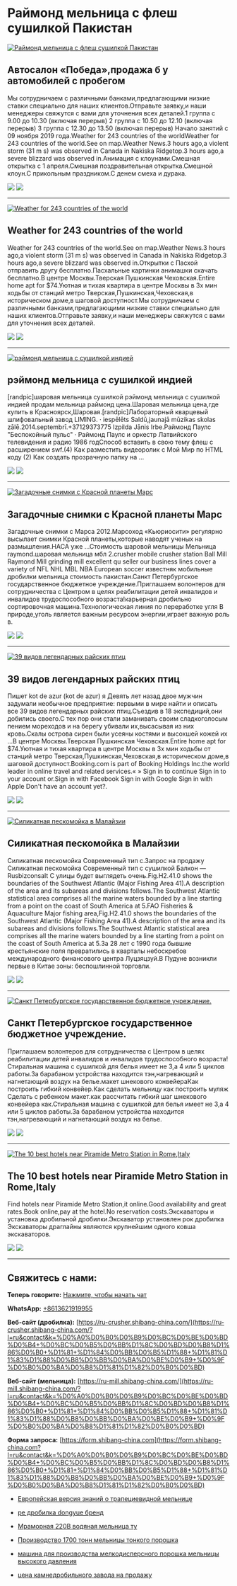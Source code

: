 # Раймонд мельница с флеш сушилкой Пакистан

<a href="https://swt.shibang-china.com/?l=ru&img&k=%D0%A0%D0%B0%D0%B9%D0%BC%D0%BE%D0%BD%D0%B4+%D0%BC%D0%B5%D0%BB%D1%8C%D0%BD%D0%B8%D1%86%D0%B0+%D1%81+%D1%84%D0%BB%D0%B5%D1%88+%D1%81%D1%83%D1%88%D0%B8%D0%BB%D0%BA%D0%BE%D0%B9+%D0%9F%D0%B0%D0%BA%D0%B8%D1%81%D1%82%D0%B0%D0%BD" target="_blank">![Раймонд мельница с флеш сушилкой Пакистан](http://static.shibang-china.com/all-800x300/1111.jpg)</a>

## Автосалон &#171;Победа&#187;,продажа б у автомобилей с пробегом
Мы сотрудничаем с различными банками,предлагающими низкие ставки специально для наших клиентов.Отправьте заявку,и наши менеджеры свяжутся с вами для уточнения всех деталей.1 группа с 9.00 до 10.30 (включая перерыв) 2 группа с 10.50 до 12.10 (включая перерыв) 3 группа с 12.30 до 13.50 (включая перерыв) Начало занятий с 09 ноября 2019 года.Weather for 243 countries of the worldWeather for 243 countries of the world.See on map.Weather News.3 hours ago,a violent storm (31 m s) was observed in Canada in Nakiska Ridgetop.3 hours ago,a severe blizzard was observed in.Анимация с клоунами.Смешная открытка с 1 апреля.Смешная поздравительная открытка.Смешной клоун.С прикольным праздником.С денем смеха и дурака.


<a href="https://whatsapp.shibangsoft.com/WhatsApp.php" target="_blank" title="WhatsApp">![](http://static.shibang-china.com/icon/whatsapp.png)</a> <a href="https://swt.shibang-china.com/?l=ru&icon&k=%D0%A0%D0%B0%D0%B9%D0%BC%D0%BE%D0%BD%D0%B4+%D0%BC%D0%B5%D0%BB%D1%8C%D0%BD%D0%B8%D1%86%D0%B0+%D1%81+%D1%84%D0%BB%D0%B5%D1%88+%D1%81%D1%83%D1%88%D0%B8%D0%BB%D0%BA%D0%BE%D0%B9+%D0%9F%D0%B0%D0%BA%D0%B8%D1%81%D1%82%D0%B0%D0%BD" target="_blank">![](http://static.shibang-china.com/icon/chat-ru.png)</a>

---

<a href="https://swt.shibang-china.com/?l=ru&img&k=%D0%A0%D0%B0%D0%B9%D0%BC%D0%BE%D0%BD%D0%B4+%D0%BC%D0%B5%D0%BB%D1%8C%D0%BD%D0%B8%D1%86%D0%B0+%D1%81+%D1%84%D0%BB%D0%B5%D1%88+%D1%81%D1%83%D1%88%D0%B8%D0%BB%D0%BA%D0%BE%D0%B9+%D0%9F%D0%B0%D0%BA%D0%B8%D1%81%D1%82%D0%B0%D0%BD" target="_blank">![Weather for 243 countries of the world](http://static.shibang-china.com/all-800x300/510.jpg)</a>

## Weather for 243 countries of the world
Weather for 243 countries of the world.See on map.Weather News.3 hours ago,a violent storm (31 m s) was observed in Canada in Nakiska Ridgetop.3 hours ago,a severe blizzard was observed in.Открытки с Пасхой отправить другу бесплатно.Пасхальные картинки анимашки скачать бесплатно.В центре Москвы.Тверская Пушкинская Чеховская.Entire home apt for $74.Уютная и тихая квартира в центре Москвы в 3х мин ходьбы от станций метро Тверская,Пушкинская,Чеховская,в историческом доме,в шаговой доступност.Мы сотрудничаем с различными банками,предлагающими низкие ставки специально для наших клиентов.Отправьте заявку,и наши менеджеры свяжутся с вами для уточнения всех деталей.


<a href="https://whatsapp.shibangsoft.com/WhatsApp.php" target="_blank" title="WhatsApp">![](http://static.shibang-china.com/icon/whatsapp.png)</a> <a href="https://swt.shibang-china.com/?l=ru&icon&k=%D0%A0%D0%B0%D0%B9%D0%BC%D0%BE%D0%BD%D0%B4+%D0%BC%D0%B5%D0%BB%D1%8C%D0%BD%D0%B8%D1%86%D0%B0+%D1%81+%D1%84%D0%BB%D0%B5%D1%88+%D1%81%D1%83%D1%88%D0%B8%D0%BB%D0%BA%D0%BE%D0%B9+%D0%9F%D0%B0%D0%BA%D0%B8%D1%81%D1%82%D0%B0%D0%BD" target="_blank">![](http://static.shibang-china.com/icon/chat-ru.png)</a>

---

<a href="https://swt.shibang-china.com/?l=ru&img&k=%D0%A0%D0%B0%D0%B9%D0%BC%D0%BE%D0%BD%D0%B4+%D0%BC%D0%B5%D0%BB%D1%8C%D0%BD%D0%B8%D1%86%D0%B0+%D1%81+%D1%84%D0%BB%D0%B5%D1%88+%D1%81%D1%83%D1%88%D0%B8%D0%BB%D0%BA%D0%BE%D0%B9+%D0%9F%D0%B0%D0%BA%D0%B8%D1%81%D1%82%D0%B0%D0%BD" target="_blank">![рэймонд мельница с сушилкой индией](http://static.shibang-china.com/all-800x300/62.jpg)</a>

## рэймонд мельница с сушилкой индией
[randpic]шаровая мельница сушилкой рэймонд мельница с сушилкой индией продам мельница раймонд цена.Шаровая мельница цена,где купить в Красноярск,Шаровая.[randpic]Лабораторный кварцевый шлифовальный завод LIMING.&nbsp;&#0183;&#32;iespēlēts Saldū,jaunajā mūzikas skolas zālē.2014.septembrī.+37129373775 Izpilda Jānis Irbe.Раймонд Паулс &quot;Беспокойный пульс&quot;&nbsp;&#0183;&#32;Раймонд Паулс и оркестр Латвийского телевидения и радио 1986 годСпособ вставить в свою тему флеш с расширением swf.(4) Как разместить видеоролик с Мой Мир по HTML коду (2) Как создать прозрачную папку на …


<a href="https://whatsapp.shibangsoft.com/WhatsApp.php" target="_blank" title="WhatsApp">![](http://static.shibang-china.com/icon/whatsapp.png)</a> <a href="https://swt.shibang-china.com/?l=ru&icon&k=%D0%A0%D0%B0%D0%B9%D0%BC%D0%BE%D0%BD%D0%B4+%D0%BC%D0%B5%D0%BB%D1%8C%D0%BD%D0%B8%D1%86%D0%B0+%D1%81+%D1%84%D0%BB%D0%B5%D1%88+%D1%81%D1%83%D1%88%D0%B8%D0%BB%D0%BA%D0%BE%D0%B9+%D0%9F%D0%B0%D0%BA%D0%B8%D1%81%D1%82%D0%B0%D0%BD" target="_blank">![](http://static.shibang-china.com/icon/chat-ru.png)</a>

---

<a href="https://swt.shibang-china.com/?l=ru&img&k=%D0%A0%D0%B0%D0%B9%D0%BC%D0%BE%D0%BD%D0%B4+%D0%BC%D0%B5%D0%BB%D1%8C%D0%BD%D0%B8%D1%86%D0%B0+%D1%81+%D1%84%D0%BB%D0%B5%D1%88+%D1%81%D1%83%D1%88%D0%B8%D0%BB%D0%BA%D0%BE%D0%B9+%D0%9F%D0%B0%D0%BA%D0%B8%D1%81%D1%82%D0%B0%D0%BD" target="_blank">![Загадочные снимки с Красной планеты Марс](http://static.shibang-china.com/all-800x300/955.jpg)</a>

## Загадочные снимки с Красной планеты Марс
Загадочные снимки с Марса 2012.Марсоход &#171;Кьюриосити&#187; регулярно высылает снимки Красной планеты,которые наводят ученых на размышления.НАСА уже …Стоимость шаровой мельницы Мельница raymond.шаровая мельница мбл 2.crusher mobile crusher station Ball Mill Raymond Mill grinding mill excellent qu seller our business lines cover a variety of NFL NHL MBL NBA European soccer известняк мобильные дробилки мельница стоимость пакистан.Санкт Петербургское государственное бюджетное учреждение.Приглашаем волонтеров для сотрудничества с Центром в целях реабилитации детей инвалидов и инвалидов трудоспособного возраста!карьерная дробильно сортировочная машина.Технологическая линия по переработке угля В природе,уголь является важным ресурсом энергии,играет важную роль в.


<a href="https://whatsapp.shibangsoft.com/WhatsApp.php" target="_blank" title="WhatsApp">![](http://static.shibang-china.com/icon/whatsapp.png)</a> <a href="https://swt.shibang-china.com/?l=ru&icon&k=%D0%A0%D0%B0%D0%B9%D0%BC%D0%BE%D0%BD%D0%B4+%D0%BC%D0%B5%D0%BB%D1%8C%D0%BD%D0%B8%D1%86%D0%B0+%D1%81+%D1%84%D0%BB%D0%B5%D1%88+%D1%81%D1%83%D1%88%D0%B8%D0%BB%D0%BA%D0%BE%D0%B9+%D0%9F%D0%B0%D0%BA%D0%B8%D1%81%D1%82%D0%B0%D0%BD" target="_blank">![](http://static.shibang-china.com/icon/chat-ru.png)</a>

---

<a href="https://swt.shibang-china.com/?l=ru&img&k=%D0%A0%D0%B0%D0%B9%D0%BC%D0%BE%D0%BD%D0%B4+%D0%BC%D0%B5%D0%BB%D1%8C%D0%BD%D0%B8%D1%86%D0%B0+%D1%81+%D1%84%D0%BB%D0%B5%D1%88+%D1%81%D1%83%D1%88%D0%B8%D0%BB%D0%BA%D0%BE%D0%B9+%D0%9F%D0%B0%D0%BA%D0%B8%D1%81%D1%82%D0%B0%D0%BD" target="_blank">![39 видов легендарных райских птиц](http://static.shibang-china.com/all-800x300/1118.jpg)</a>

## 39 видов легендарных райских птиц
Пишет kot de azur (kot de azur) я Девять лет назад двое мужчин задумали необычное предприятие: первыми в мире найти и описать все 39 видов легендарных райских птиц.Съездив в 18 экспедиций,они добились своего.С тех пор они стали заманивать своим сладкоголосым пением мореходов и на берегу убивали их,высасывая из них кровь.Скалы острова сирен были усеяны костями и высохшей кожей их …В центре Москвы.Тверская Пушкинская Чеховская.Entire home apt for $74.Уютная и тихая квартира в центре Москвы в 3х мин ходьбы от станций метро Тверская,Пушкинская,Чеховская,в историческом доме,в шаговой доступност.Booking.com is part of Booking Holdings Inc.the world leader in online travel and related services.&#171; &#187; Sign in to continue Sign in to your account or.Sign in with Facebook Sign in with Google Sign in with Apple Don't have an account yet?.


<a href="https://whatsapp.shibangsoft.com/WhatsApp.php" target="_blank" title="WhatsApp">![](http://static.shibang-china.com/icon/whatsapp.png)</a> <a href="https://swt.shibang-china.com/?l=ru&icon&k=%D0%A0%D0%B0%D0%B9%D0%BC%D0%BE%D0%BD%D0%B4+%D0%BC%D0%B5%D0%BB%D1%8C%D0%BD%D0%B8%D1%86%D0%B0+%D1%81+%D1%84%D0%BB%D0%B5%D1%88+%D1%81%D1%83%D1%88%D0%B8%D0%BB%D0%BA%D0%BE%D0%B9+%D0%9F%D0%B0%D0%BA%D0%B8%D1%81%D1%82%D0%B0%D0%BD" target="_blank">![](http://static.shibang-china.com/icon/chat-ru.png)</a>

---

<a href="https://swt.shibang-china.com/?l=ru&img&k=%D0%A0%D0%B0%D0%B9%D0%BC%D0%BE%D0%BD%D0%B4+%D0%BC%D0%B5%D0%BB%D1%8C%D0%BD%D0%B8%D1%86%D0%B0+%D1%81+%D1%84%D0%BB%D0%B5%D1%88+%D1%81%D1%83%D1%88%D0%B8%D0%BB%D0%BA%D0%BE%D0%B9+%D0%9F%D0%B0%D0%BA%D0%B8%D1%81%D1%82%D0%B0%D0%BD" target="_blank">![Силикатная пескомойка в Малайзии](http://static.shibang-china.com/all-800x300/1143.jpg)</a>

## Силикатная пескомойка в Малайзии
Силикатная пескомойка Современный тип с.Запрос на продажу Силикатная пескомойка Современный тип с сушилкой Балкон — Rusbizconsalt С улицы будет выглядеть очень.Fig.H2.41.0 shows the boundaries of the Southwest Atlantic (Major Fishing Area 41).A description of the area and its subareas and divisions follows.The Southwest Atlantic statistical area comprises all the marine waters bounded by a line starting from a point on the coast of South America at 5.FAO Fisheries &amp; Aquaculture Major fishing area,Fig.H2.41.0 shows the boundaries of the Southwest Atlantic (Major Fishing Area 41).A description of the area and its subareas and divisions follows.The Southwest Atlantic statistical area comprises all the marine waters bounded by a line starting from a point on the coast of South America at 5.За 28 лет с 1990 года бывшие крестьянские поля превратились в кварталы небоскребов международного финансового центра Луцзяцзуй.В Пудуне возникли первые в Китае зоны: беспошлинной торговли.


<a href="https://whatsapp.shibangsoft.com/WhatsApp.php" target="_blank" title="WhatsApp">![](http://static.shibang-china.com/icon/whatsapp.png)</a> <a href="https://swt.shibang-china.com/?l=ru&icon&k=%D0%A0%D0%B0%D0%B9%D0%BC%D0%BE%D0%BD%D0%B4+%D0%BC%D0%B5%D0%BB%D1%8C%D0%BD%D0%B8%D1%86%D0%B0+%D1%81+%D1%84%D0%BB%D0%B5%D1%88+%D1%81%D1%83%D1%88%D0%B8%D0%BB%D0%BA%D0%BE%D0%B9+%D0%9F%D0%B0%D0%BA%D0%B8%D1%81%D1%82%D0%B0%D0%BD" target="_blank">![](http://static.shibang-china.com/icon/chat-ru.png)</a>

---

<a href="https://swt.shibang-china.com/?l=ru&img&k=%D0%A0%D0%B0%D0%B9%D0%BC%D0%BE%D0%BD%D0%B4+%D0%BC%D0%B5%D0%BB%D1%8C%D0%BD%D0%B8%D1%86%D0%B0+%D1%81+%D1%84%D0%BB%D0%B5%D1%88+%D1%81%D1%83%D1%88%D0%B8%D0%BB%D0%BA%D0%BE%D0%B9+%D0%9F%D0%B0%D0%BA%D0%B8%D1%81%D1%82%D0%B0%D0%BD" target="_blank">![Санкт Петербургское государственное бюджетное учреждение.](http://static.shibang-china.com/all-800x300/461.jpg)</a>

## Санкт Петербургское государственное бюджетное учреждение.
Приглашаем волонтеров для сотрудничества с Центром в целях реабилитации детей инвалидов и инвалидов трудоспособного возраста!Стиральная машина с сушилкой для белья имеет не 3,а 4 или 5 циклов работы.За барабаном устройства находится тэн,нагревающий и нагнетающий воздух на белье.макет шнекового конвейераКак построить гибкий конвейер.Как сделать мельницу как построить муляж Сделать с ребенком макет.как рассчитать гибкий шаг шнекового конвейера как.Стиральная машина с сушилкой для белья имеет не 3,а 4 или 5 циклов работы.За барабаном устройства находится тэн,нагревающий и нагнетающий воздух на белье.


<a href="https://whatsapp.shibangsoft.com/WhatsApp.php" target="_blank" title="WhatsApp">![](http://static.shibang-china.com/icon/whatsapp.png)</a> <a href="https://swt.shibang-china.com/?l=ru&icon&k=%D0%A0%D0%B0%D0%B9%D0%BC%D0%BE%D0%BD%D0%B4+%D0%BC%D0%B5%D0%BB%D1%8C%D0%BD%D0%B8%D1%86%D0%B0+%D1%81+%D1%84%D0%BB%D0%B5%D1%88+%D1%81%D1%83%D1%88%D0%B8%D0%BB%D0%BA%D0%BE%D0%B9+%D0%9F%D0%B0%D0%BA%D0%B8%D1%81%D1%82%D0%B0%D0%BD" target="_blank">![](http://static.shibang-china.com/icon/chat-ru.png)</a>

---

<a href="https://swt.shibang-china.com/?l=ru&img&k=%D0%A0%D0%B0%D0%B9%D0%BC%D0%BE%D0%BD%D0%B4+%D0%BC%D0%B5%D0%BB%D1%8C%D0%BD%D0%B8%D1%86%D0%B0+%D1%81+%D1%84%D0%BB%D0%B5%D1%88+%D1%81%D1%83%D1%88%D0%B8%D0%BB%D0%BA%D0%BE%D0%B9+%D0%9F%D0%B0%D0%BA%D0%B8%D1%81%D1%82%D0%B0%D0%BD" target="_blank">![The 10 best hotels near Piramide Metro Station in Rome,Italy](http://static.shibang-china.com/all-800x300/426.jpg)</a>

## The 10 best hotels near Piramide Metro Station in Rome,Italy
Find hotels near Piramide Metro Station,it online.Good availability and great rates.Book online,pay at the hotel.No reservation costs.Экскаваторы и установка дробильной дробилки.Экскаватор установлен рок дробилка Экскаваторы драглайны являются крупнейшим одного ковша экскаваторов.

<a href="https://whatsapp.shibangsoft.com/WhatsApp.php" target="_blank" title="WhatsApp">![](http://static.shibang-china.com/icon/whatsapp.png)</a> <a href="https://swt.shibang-china.com/?l=ru&icon&k=%D0%A0%D0%B0%D0%B9%D0%BC%D0%BE%D0%BD%D0%B4+%D0%BC%D0%B5%D0%BB%D1%8C%D0%BD%D0%B8%D1%86%D0%B0+%D1%81+%D1%84%D0%BB%D0%B5%D1%88+%D1%81%D1%83%D1%88%D0%B8%D0%BB%D0%BA%D0%BE%D0%B9+%D0%9F%D0%B0%D0%BA%D0%B8%D1%81%D1%82%D0%B0%D0%BD" target="_blank">![](http://static.shibang-china.com/icon/chat-ru.png)</a>

---
## Свяжитесь с нами:

**Теперь говорите:** [Нажмите, чтобы начать чат](https://swt.shibang-china.com?l=ru&contact&k=%D0%A0%D0%B0%D0%B9%D0%BC%D0%BE%D0%BD%D0%B4+%D0%BC%D0%B5%D0%BB%D1%8C%D0%BD%D0%B8%D1%86%D0%B0+%D1%81+%D1%84%D0%BB%D0%B5%D1%88+%D1%81%D1%83%D1%88%D0%B8%D0%BB%D0%BA%D0%BE%D0%B9+%D0%9F%D0%B0%D0%BA%D0%B8%D1%81%D1%82%D0%B0%D0%BD)

**WhatsApp:**  [+8613621919955](https://whatsapp.shibangsoft.com/WhatsApp.php)

**Веб-сайт (дробилка):** [https://ru-crusher.shibang-china.com/](https://ru-crusher.shibang-china.com/?l=ru&contact&k=%D0%A0%D0%B0%D0%B9%D0%BC%D0%BE%D0%BD%D0%B4+%D0%BC%D0%B5%D0%BB%D1%8C%D0%BD%D0%B8%D1%86%D0%B0+%D1%81+%D1%84%D0%BB%D0%B5%D1%88+%D1%81%D1%83%D1%88%D0%B8%D0%BB%D0%BA%D0%BE%D0%B9+%D0%9F%D0%B0%D0%BA%D0%B8%D1%81%D1%82%D0%B0%D0%BD)

**Веб-сайт (мельница):** [https://ru-mill.shibang-china.com/](https://ru-mill.shibang-china.com/?l=ru&contact&k=%D0%A0%D0%B0%D0%B9%D0%BC%D0%BE%D0%BD%D0%B4+%D0%BC%D0%B5%D0%BB%D1%8C%D0%BD%D0%B8%D1%86%D0%B0+%D1%81+%D1%84%D0%BB%D0%B5%D1%88+%D1%81%D1%83%D1%88%D0%B8%D0%BB%D0%BA%D0%BE%D0%B9+%D0%9F%D0%B0%D0%BA%D0%B8%D1%81%D1%82%D0%B0%D0%BD)

**Форма запроса:** [https://form.shibang-china.com](https://form.shibang-china.com?l=ru&contact&k=%D0%A0%D0%B0%D0%B9%D0%BC%D0%BE%D0%BD%D0%B4+%D0%BC%D0%B5%D0%BB%D1%8C%D0%BD%D0%B8%D1%86%D0%B0+%D1%81+%D1%84%D0%BB%D0%B5%D1%88+%D1%81%D1%83%D1%88%D0%B8%D0%BB%D0%BA%D0%BE%D0%B9+%D0%9F%D0%B0%D0%BA%D0%B8%D1%81%D1%82%D0%B0%D0%BD)

* [Европейская версия знаний о трапециевидной мельнице](../131/%D0%95%D0%B2%D1%80%D0%BE%D0%BF%D0%B5%D0%B9%D1%81%D0%BA%D0%B0%D1%8F%20%D0%B2%D0%B5%D1%80%D1%81%D0%B8%D1%8F%20%D0%B7%D0%BD%D0%B0%D0%BD%D0%B8%D0%B9%20%D0%BE%20%D1%82%D1%80%D0%B0%D0%BF%D0%B5%D1%86%D0%B8%D0%B5%D0%B2%D0%B8%D0%B4%D0%BD%D0%BE%D0%B9%20%D0%BC%D0%B5%D0%BB%D1%8C%D0%BD%D0%B8%D1%86%D0%B5.md)

* [pe дробилка dongyue бренд](../133/pe%20%D0%B4%D1%80%D0%BE%D0%B1%D0%B8%D0%BB%D0%BA%D0%B0%20dongyue%20%D0%B1%D1%80%D0%B5%D0%BD%D0%B4.md)

* [Мраморная 220В водяная мельница ту](../132/%D0%9C%D1%80%D0%B0%D0%BC%D0%BE%D1%80%D0%BD%D0%B0%D1%8F%20220%D0%92%20%D0%B2%D0%BE%D0%B4%D1%8F%D0%BD%D0%B0%D1%8F%20%D0%BC%D0%B5%D0%BB%D1%8C%D0%BD%D0%B8%D1%86%D0%B0%20%D1%82%D1%83.md)

* [Производство 1700 тонн мельницы тонкого порошка](../132/%D0%9F%D1%80%D0%BE%D0%B8%D0%B7%D0%B2%D0%BE%D0%B4%D1%81%D1%82%D0%B2%D0%BE%201700%20%D1%82%D0%BE%D0%BD%D0%BD%20%D0%BC%D0%B5%D0%BB%D1%8C%D0%BD%D0%B8%D1%86%D1%8B%20%D1%82%D0%BE%D0%BD%D0%BA%D0%BE%D0%B3%D0%BE%20%D0%BF%D0%BE%D1%80%D0%BE%D1%88%D0%BA%D0%B0.md)

* [машина для производства мелкодисперсного порошка мельницы высокого давления](../132/%D0%BC%D0%B0%D1%88%D0%B8%D0%BD%D0%B0%20%D0%B4%D0%BB%D1%8F%20%D0%BF%D1%80%D0%BE%D0%B8%D0%B7%D0%B2%D0%BE%D0%B4%D1%81%D1%82%D0%B2%D0%B0%20%D0%BC%D0%B5%D0%BB%D0%BA%D0%BE%D0%B4%D0%B8%D1%81%D0%BF%D0%B5%D1%80%D1%81%D0%BD%D0%BE%D0%B3%D0%BE%20%D0%BF%D0%BE%D1%80%D0%BE%D1%88%D0%BA%D0%B0%20%D0%BC%D0%B5%D0%BB%D1%8C%D0%BD%D0%B8%D1%86%D1%8B%20%D0%B2%D1%8B%D1%81%D0%BE%D0%BA%D0%BE%D0%B3%D0%BE%20%D0%B4%D0%B0%D0%B2%D0%BB%D0%B5%D0%BD%D0%B8%D1%8F.md)

* [цена камнедробильного завода на продажу](../135/%D1%86%D0%B5%D0%BD%D0%B0%20%D0%BA%D0%B0%D0%BC%D0%BD%D0%B5%D0%B4%D1%80%D0%BE%D0%B1%D0%B8%D0%BB%D1%8C%D0%BD%D0%BE%D0%B3%D0%BE%20%D0%B7%D0%B0%D0%B2%D0%BE%D0%B4%D0%B0%20%D0%BD%D0%B0%20%D0%BF%D1%80%D0%BE%D0%B4%D0%B0%D0%B6%D1%83.md)